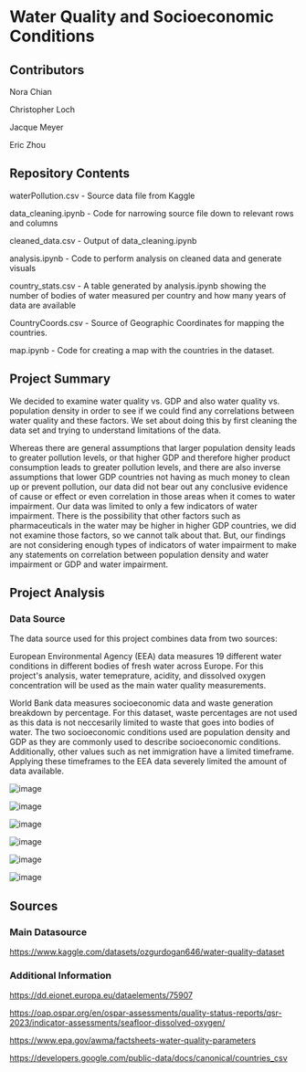 # Water Quality and Socioeconomic Conditions

## Contributors
Nora Chian

Christopher Loch

Jacque Meyer

Eric Zhou

## Repository Contents

waterPollution.csv - Source data file from Kaggle

data_cleaning.ipynb - Code for narrowing source file down to relevant rows and columns

cleaned_data.csv - Output of data_cleaning.ipynb

analysis.ipynb - Code to perform analysis on cleaned data and generate visuals

country_stats.csv - A table generated by analysis.ipynb showing the number of bodies of water measured per country and how many years of data are available

CountryCoords.csv - Source of Geographic Coordinates for mapping the countries.

map.ipynb - Code for creating a map with the countries in the dataset.

## Project Summary
We decided to examine water quality vs. GDP and also water quality vs. population density in order to see if we could find any correlations between water quality and these factors. We set about doing this by first cleaning the data set and trying to understand limitations of the data.  

Whereas there are general assumptions that larger population density leads to greater pollution levels, or that higher GDP and therefore higher product consumption leads to greater pollution levels, and there are also inverse assumptions that lower GDP countries not having as much money to clean up or prevent pollution, our data did not bear out any conclusive evidence of cause or effect or even correlation in those areas when it comes to water impairment. Our data was limited to only a few indicators of water impairment. There is the possibility that other factors such as pharmaceuticals in the water may be higher in higher GDP countries, we did not examine those factors, so we cannot talk about that. But, our findings are not considering enough types of indicators of water impairment to make any statements on correlation between population density and water impairment or GDP and water impairment. 

## Project Analysis
### Data Source
The data source used for this project combines data from two sources:

European Environmental Agency (EEA) data measures 19 different water conditions in different bodies of fresh water across Europe. For this project's analysis, water temeprature, acidity, and dissolved oxygen concentration will be used as the main water quality measurements.

World Bank data measures socioeconomic data and waste generation breakdown by percentage. For this dataset, waste percentages are not used as this data is not neccesarily limited to waste that goes into bodies of water. The two socioeconomic conditions used are population density and GDP as they are commonly used to describe socioeconomic conditions. Additionally, other values such as net immigration have a limited timeframe. Applying these timeframes to the EEA data severely limited the amount of data available.

![image](https://github.com/zhou0366/UMN_BootCamp_Project1_Group2/assets/153045237/c8b6d428-27d3-4026-ace1-b79ffa4bb44e)

![image](https://github.com/zhou0366/UMN_BootCamp_Project1_Group2/assets/153045237/6168a798-2687-4b17-8ec3-3ff68b91508d)

![image](https://github.com/zhou0366/UMN_BootCamp_Project1_Group2/assets/153045237/3a16b5da-d10a-4cbb-bc33-1794057918ca)

![image](https://github.com/zhou0366/UMN_BootCamp_Project1_Group2/assets/153045237/87e35bcd-bbb1-48ef-bb9e-dc2583b840b4)

![image](https://github.com/zhou0366/UMN_BootCamp_Project1_Group2/assets/153045237/110c117a-6446-4a88-95ff-c0e5ea1c0698)

![image](https://github.com/zhou0366/UMN_BootCamp_Project1_Group2/assets/153045237/a0439e92-a816-43ea-8057-aad0997592a3)


## Sources

### Main Datasource
https://www.kaggle.com/datasets/ozgurdogan646/water-quality-dataset

### Additional Information
https://dd.eionet.europa.eu/dataelements/75907

https://oap.ospar.org/en/ospar-assessments/quality-status-reports/qsr-2023/indicator-assessments/seafloor-dissolved-oxygen/

https://www.epa.gov/awma/factsheets-water-quality-parameters

https://developers.google.com/public-data/docs/canonical/countries_csv

